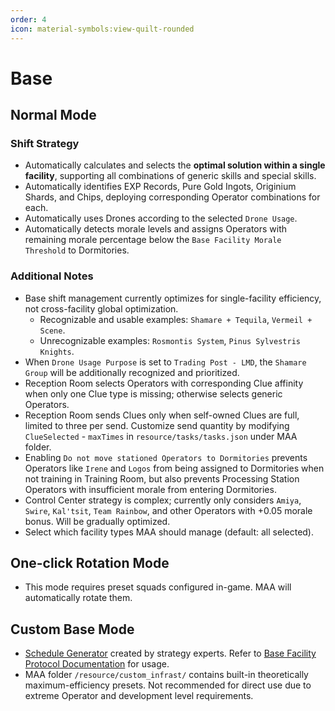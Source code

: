 ```yaml
---
order: 4
icon: material-symbols:view-quilt-rounded
---
```


# Base

## Normal Mode

### Shift Strategy

- Automatically calculates and selects the **optimal solution within a single facility**, supporting all combinations of generic skills and special skills.
- Automatically identifies EXP Records, Pure Gold Ingots, Originium Shards, and Chips, deploying corresponding Operator combinations for each.
- Automatically uses Drones according to the selected `Drone Usage`.
- Automatically detects morale levels and assigns Operators with remaining morale percentage below the `Base Facility Morale Threshold` to Dormitories.

### Additional Notes

- Base shift management currently optimizes for single-facility efficiency, not cross-facility global optimization.
    - Recognizable and usable examples: `Shamare + Tequila`, `Vermeil + Scene`.
    - Unrecognizable examples: `Rosmontis System`, `Pinus Sylvestris Knights`.
- When `Drone Usage Purpose` is set to `Trading Post - LMD`, the `Shamare Group` will be additionally recognized and prioritized.
- Reception Room selects Operators with corresponding Clue affinity when only one Clue type is missing; otherwise selects generic Operators.
- Reception Room sends Clues only when self-owned Clues are full, limited to three per send. Customize send quantity by modifying `ClueSelected` - `maxTimes` in `resource/tasks/tasks.json` under MAA folder.
- Enabling `Do not move stationed Operators to Dormitories` prevents Operators like `Irene` and `Logos` from being assigned to Dormitories when not training in Training Room, but also prevents Processing Station Operators with insufficient morale from entering Dormitories.
- Control Center strategy is complex; currently only considers `Amiya`, `Swire`, `Kal'tsit`, `Team Rainbow`, and other Operators with +0.05 morale bonus. Will be gradually optimized.
- Select which facility types MAA should manage (default: all selected).

## One-click Rotation Mode

- This mode requires preset squads configured in-game. MAA will automatically rotate them.

## Custom Base Mode

- [Schedule Generator](https://ark.yituliu.cn/tools/schedule) created by strategy experts. Refer to [Base Facility Protocol Documentation](../../protocol/base-scheduling-schema.md) for usage.
- MAA folder `/resource/custom_infrast/` contains built-in theoretically maximum-efficiency presets. Not recommended for direct use due to extreme Operator and development level requirements.

